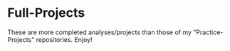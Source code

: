 # Full-Projects
These are more completed analyses/projects than those of my "Practice-Projects" repositories. Enjoy!
